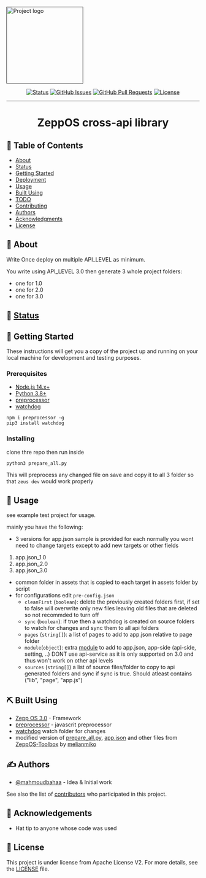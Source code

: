<p >
  <a href="" rel="noopener">
 <img width=200px height=200px src="https://raw.githubusercontent.com/mahmoudbahaa/zeppos-cross-api-polyfill/main/assets/common/icon.png" alt="Project logo"></a>
</p>

<div align="center">

[![Status](https://img.shields.io/badge/status-active-success.svg)]()
[![GitHub Issues](https://img.shields.io/github/issues/mahmoudbahaa/zeppos-cross-api-polyfill.svg)](https://github.com/mahmoudbahaa/zeppos-cross-api-polyfill/issues)
[![GitHub Pull Requests](https://img.shields.io/github/issues-pr/mahmoudbahaa/zeppos-cross-api-polyfill.svg)](https://github.com/mahmoudbahaa/zeppos-cross-api-polyfill/pulls)
[![License](https://img.shields.io/badge/license-APACHE-blue.svg)](/LICENSE)

</div>

---

# <div align="center"> ZeppOS cross-api library </div>

## 📝 Table of Contents

- [About](#about)
- [Status](./STATUS.md)
- [Getting Started](#getting_started)
- [Deployment](#deployment)
- [Usage](#usage)
- [Built Using](#built_using)
- [TODO](./TODO.md)
- [Contributing](./CONTRIBUTING.md)
- [Authors](#authors)
- [Acknowledgments](#acknowledgement)
- [License](#license)

## 🧐 About <a name = "about"></a>

Write Once deploy on multiple API_LEVEL as minimum.

You write using API_LEVEL 3.0 then generate 3 whole project folders:
* one for 1.0
* one for 2.0
* one for 3.0

## :dart: [Status](./STATUS.md)

## 🏁 Getting Started <a name = "getting_started"></a>

These instructions will get you a copy of the project up and running on your local machine for development and testing purposes.

### Prerequisites

 - [Node.js 14.x+](https://nodejs.org/en/download/)
 - [Python 3.8+](https://www.python.org/downloads/)
 - [preprocessor](https://github.com/dcodeIO/Preprocessor.js)
 - [watchdog](https://pypi.org/project/watchdog/)

```
npm i preprocessor -g
pip3 install watchdog
```

### Installing

clone thre repo then run inside

```
python3 prepare_all.py
```

This will preprocess any changed file on save and copy it to all 3 folder so that `zeus dev` would work properly

## 🎈 Usage <a name="usage"></a>

see example test project for usage.

mainly you have the following:
* 3 versions for app.json sample is provided for each normally you wont need to change targets except to add new targets or other fields
1. app.json_1.0 
2. app.json_2.0
3. app.json_3.0
* common folder in  assets that is copied to each target in assets folder by script
* for configurations edit `pre-config.json`
  * `cleanFirst` (`boolean`): delete the previously created folders first, if set to false will overwrite only new files leaving old files that are deleted so not recommded to turn off
  * `sync` (`boolean`): if true then a watchdog is created on source folders to watch for changes and sync them to all api folders
  * `pages` (`string[]`): a list of pages to add to app.json relative to page folder
  * `module`(`object`):  extra [module](https://docs.zepp.com/docs/1.0/reference/app-json/#module-object) to add to app.json, app-side (api-side, setting, ..) DONT use api-service as it is only supported on 3.0 and thus won't work on other api levels
  * `sources` (`string[]`) a list of source files/folder to copy to api generated folders and sync if sync is true. Should atleast contains ("lib", "page", "app.js")

## ⛏️ Built Using <a name = "built_using"></a>

- [Zepp OS 3.0](https://docs.zepp.com/docs/intro/) - Framework
- [preprocessor](https://github.com/dcodeIO/Preprocessor.js) - javascrit preprocessor
- [watchdog](https://pypi.org/project/watchdog/) watch folder for changes
- modified version of [prepare_all.py](https://github.com/melianmiko/ZeppOS-Toolbox/blob/master/prepare_all.py), [app.json](https://github.com/melianmiko/ZeppOS-Toolbox/blob/master/app.json) and other files from [ZeppOS-Toolbox](https://github.com/melianmiko/ZeppOS-Toolbox) by [melianmiko](https://github.com/melianmiko)

## ✍️ Authors <a name = "authors"></a>

- [@mahmoudbahaa](https://github.com/mahmoudbahaa) - Idea & Initial work

See also the list of [contributors](https://github.com/mahmoudbahaa/zeppos-cross-api-polyfill/contributors) who participated in this project.

## 🎉 Acknowledgements <a name = "acknowledgement"></a>

- Hat tip to anyone whose code was used

## :memo: License <a name = "license"></a>
  
  This project is under license from Apache License V2. For more details, see the [LICENSE](https://raw.githubusercontent.com/mahmoudbahaa/zeppos-cross-api-polyfill/main/LICENSE) file.
